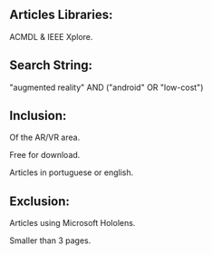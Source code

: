 ## Articles Libraries:

ACMDL & IEEE Xplore.

## Search String:
"augmented reality" AND ("android" OR "low-cost")

## Inclusion:

Of the AR/VR area.

Free for download.

Articles in portuguese or english.

## Exclusion:

Articles using Microsoft Hololens.

Smaller than 3 pages.
